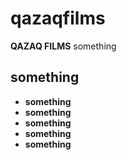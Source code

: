 # qazaqfilms

**QAZAQ FILMS** something

## something

- **something**
- **something**
- **something**
- **something**
- **something**
